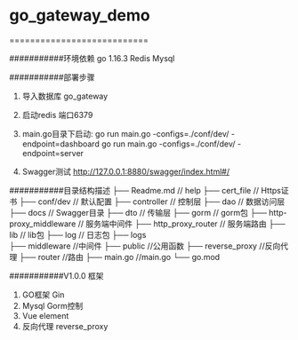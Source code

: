 # go_gateway_demo
===========================

###########环境依赖
go 1.16.3
Redis 
Mysql

###########部署步骤
1. 导入数据库 go_gateway

2. 启动redis 端口6379

3. main.go目录下启动:
go run main.go -configs=./conf/dev/ -endpoint=dashboard
go run main.go -configs=./conf/dev/ -endpoint=server

4. Swagger测试
http://127.0.0.1:8880/swagger/index.html#/

###########目录结构描述
├── Readme.md                   // help
├── cert_file                   // Https证书
├── conf/dev                    // 默认配置
├── controller                  // 控制层
├── dao                         // 数据访问层
├── docs                        // Swagger目录
├── dto                         // 传输层
├── gorm                        // gorm包
├── http-proxy_middleware       // 服务端中间件
├── http_proxy_router           // 服务端路由
├── lib                         // lib包
├── log                         // 日志包
├── logs                        
├── middleware                  //中间件
├── public                      //公用函数
├── reverse_proxy               //反向代理
├── router                      //路由
├── main.go                     //main.go
└── go.mod



###########V1.0.0 框架
1. GO框架    Gin
2. Mysql     Gorm控制
3. Vue       element
4. 反向代理  reverse_proxy
